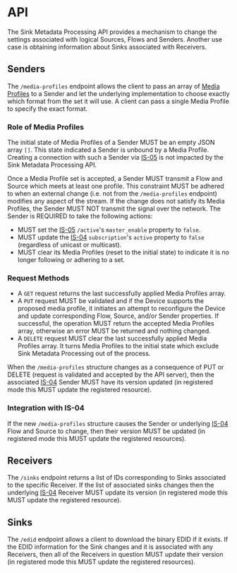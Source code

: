 # API

The Sink Metadata Processing API provides a mechanism to change the settings associated with logical Sources, Flows and Senders. Another use case is obtaining information about Sinks associated with Receivers.

## Senders

The `/media-profiles` endpoint allows the client to pass an array of [Media Profiles](1.0.%20Overview.md#media-profile) to a Sender and let the underlying implementation to choose exactly which format from the set it will use. A client can pass a single Media Profile to specify the exact format.

### Role of Media Profiles

The initial state of Media Profiles of a Sender MUST be an empty JSON array `[]`. This state indicated a Sender is unbound by a Media Profile. Creating a connection with such a Sender via [IS-05][IS-05] is not impacted by the Sink Metadata Processing API.

Once a Media Profile set is accepted, a Sender MUST transmit a Flow and Source which meets at least one profile. This constraint MUST be adhered to when an external change (i.e. not from the `/media-profiles` endpoint) modifies any aspect of the stream. If the change does not satisfy its Media Profiles, the Sender MUST NOT transmit the signal over the network. The Sender is REQUIRED to take the following actions:

- MUST set the [IS-05][IS-05] `/active`'s `master_enable` property to `false`.
- MUST update the [IS-04][IS-04] `subscription`'s `active` property to `false` (regardless of unicast or multicast).
- MUST clear its Media Profiles (reset to the initial state) to indicate it is no longer following or adhering to a set.

### Request Methods

- A `GET` request returns the last successfully applied Media Profiles array.
- A `PUT` request MUST be validated and if the Device supports the proposed media profile, it initiates an attempt to reconfigure the Device and update corresponding Flow, Source, and/or Sender properties. If successful, the operation MUST return the accepted Media Profiles array, otherwise an error MUST be returned and nothing changed.
- A `DELETE` request MUST clear the last successfully applied Media Profiles array. It turns Media Profiles to the initial state which exclude Sink Metadata Processing out of the process.

When the `/media-profiles` structure changes as a consequence of PUT or DELETE (request is validated and accepted by the API server), then the associated [IS-04][IS-04] Sender MUST have its version updated (in registered mode this MUST update the registered resource).

### Integration with IS-04

If the new `/media-profiles` structure causes the Sender or underlying [IS-04][IS-04] Flow and Source to change, then their version MUST be updated (in registered mode this MUST update the registered resources).

## Receivers

The `/sinks` endpoint returns a list of IDs corresponding to Sinks associated to the specific Receiver. If the list of associated sinks changes then the underlying [IS-04][IS-04] Receiver MUST update its version (in registered mode this MUST update the registered resource).

## Sinks

The `/edid` endpoint allows a client to download the binary EDID if it exists. If the EDID information for the Sink changes and it is associated with any Receivers, then all of the Receivers in question MUST update their version (in registered mode this MUST update the registered resources).

[IS-04]: https://specs.amwa.tv/is-04/
[IS-05]: https://specs.amwa.tv/is-05/
